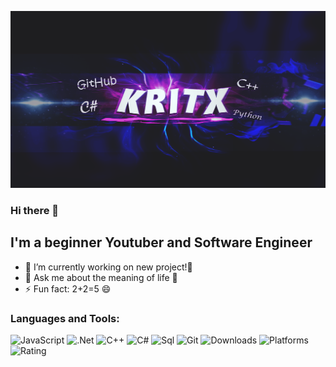 ![Header](https://github.com/KritX/KritX/blob/main/assets/Heder.png)

### Hi there 👋
## I'm a beginner Youtuber and Software Engineer

- 🔭 I’m currently working on new project!👿
- 💬 Ask me about the meaning of life 🙇
- ⚡ Fun fact: 2+2=5 😄 

### Languages and Tools:
![JavaScript](https://img.shields.io/badge/-JavaScript-090909?style=for-the-badge&logo=JavaScript&logoColor=E9D54D)
![.Net](https://img.shields.io/badge/-Framework-090909?style=for-the-badge&logo=.net&logoColor=E5D3FF)
![C++](https://img.shields.io/badge/-C++-090909?style=for-the-badge&logo=C%2b%2b&logoColor=6296CC)
![C#](https://img.shields.io/badge/--090909?style=for-the-badge&logo=C#!&logoColor=E5D3FF)
![Sql](https://img.shields.io/badge/-Sql-090909?style=for-the-badge&logo=mysql&logoColor=00648B)
![Git](https://img.shields.io/github/followers/KritX?style=social)
![Downloads](https://img.shields.io/sourceforge/dm/sevenzip?style=for-the-badge)
![Platforms](https://img.shields.io/cocoapods/p/AFNetworking?style=for-the-badge)
![Rating](https://img.shields.io/pkgreview/stars/npm/react?style=for-the-badge)